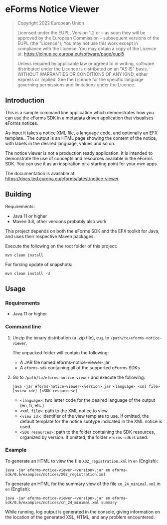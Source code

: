 # eForms Notice Viewer

> Copyright 2022 European Union
>
>Licensed under the EUPL, Version 1.2 or – as soon they will be approved by the European Commission –
subsequent versions of the EUPL (the "Licence");
You may not use this work except in compliance with the Licence.
You may obtain a copy of the Licence at: 
https://joinup.ec.europa.eu/software/page/eupl5
>
>Unless required by applicable law or agreed to in writing, software distributed under the Licence is
distributed on an "AS IS" basis, WITHOUT WARRANTIES OR CONDITIONS OF ANY KIND, either express or implied. See the Licence for the specific language governing permissions and limitations under 
the Licence.

## Introduction

This is a sample command line application which demonstrates how you can use the eForms SDK in a metadata driven application that visualises eForms notices.

As input it takes a notice XML file, a language code, and optionally an EFX template..
The output is an HTML page showing the content of the notice, with labels in the desired language, values and so on.

The notice viewer is not a production ready application. It is intended to demonstrate the use of concepts and resources available in the eForms SDK. You can use it as an inspiration or a starting point for your own apps.

The documentation is available at: https://docs.ted.europa.eu/eforms/latest/notice-viewer

## Building

Requirements:

* Java 11 or higher
* Maven 3.8, other versions probably also work

This project depends on both the eForms SDK and the EFX toolkit for Java, and uses their respective Maven packages.

Execute the following on the root folder of this project:

```
mvn clean install
```

For forcing update of snapshots:

```
mvn clean install -U
```

## Usage

### Requirements

* Java 11 or higher

### Command line

1. Unzip the binary distribution (a .zip file), e.g. to `/path/to/eforms-notice-viewer`.

   The unpacked folder will contain the following:
     - A JAR file named eforms-notice-viewer-<version>.jar
     - A `eforms-sdk` containing all of the supported eForms SDKs

2. Go to `/path/to/eforms-notice-viewer` and execute the following:

   ```
   java -jar eforms-notice-viewer-<version>.jar <language> <xml file> [<view id>] [<SDK resources>]
   ```

   - `<language>`: two letter code for the desired language of the output (en, fr, etc.)
   - `<xml file>`: path to the XML notice to view
   - `<view id>`: identifier of the view template to use. If omitted, the default template for the notice subtype indicated in the XML notice is used.
   - `<SDK resources>`: path to the folder containing the SDK resources, organized by version. If omitted, the folder `eforms-sdk` is used.

### Example

To generate an HTML to view the file `X02_registration.xml` in `en` (English):

```
java -jar eforms-notice-viewer-<version>.jar en eforms-sdk/0.6/examples/notices/X02_registration.xml
```

To generate an HTML for the summary view of the file `cn_24_minimal.xml` in `en` (English):

```
java -jar eforms-notice-viewer-<version>.jar en eforms-sdk/0.6/examples/notices/cn_24_minimal.xml summary
```

While running, log output is generated in the console, giving information on the location of the generated XSL, HTML, and any problem encountered.




